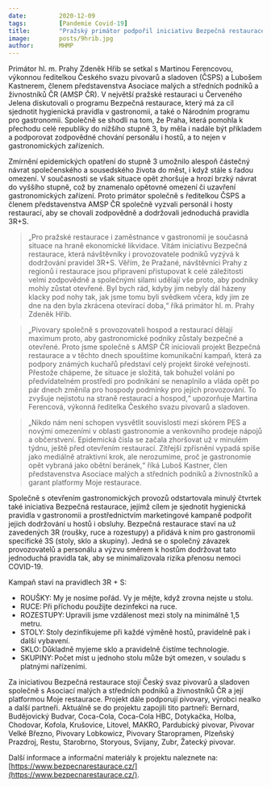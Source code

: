 ```yaml
---
date:         2020-12-09
tags:         [Pandemie Covid-19]
title:        "Pražský primátor podpořil iniciativu Bezpečná restaurace a vyzval hosty gastronomických zařízení v Praze k zodpovědnému chování"
image: 	      posts/9hrib.jpg
author:       MHMP
---
```


Primátor hl. m. Prahy Zdeněk Hřib se setkal s Martinou Ferencovou, výkonnou ředitelkou Českého svazu pivovarů a sladoven (ČSPS) a Lubošem Kastnerem, členem představenstva Asociace malých a středních podniků a živnostníků ČR (AMSP ČR). V největší pražské restauraci u Červeného Jelena diskutovali o programu Bezpečná restaurace, který má za cíl sjednotit hygienická pravidla v gastronomii, a také o Národním programu pro gastronomii. Společně se shodli na tom, že Praha, která pomohla k přechodu celé republiky do nižšího stupně 3, by měla i nadále být příkladem a podporovat zodpovědné chování personálu i hostů, a to nejen v gastronomických zařízeních.

Zmírnění epidemických opatření do stupně 3 umožnilo alespoň částečný návrat společenského a sousedského života do měst, i když stále s řadou omezení. V současnosti se však situace opět zhoršuje a hrozí brzký návrat do vyššího stupně, což by znamenalo opětovné omezení či uzavření gastronomických zařízení. Proto primátor společně s ředitelkou ČSPS a členem představenstva AMSP ČR společně vyzvali personál i hosty restaurací, aby se chovali zodpovědně a dodržovali jednoduchá pravidla 3R+S.

> „Pro pražské restaurace i zaměstnance v gastronomii je současná situace na hraně ekonomické likvidace. Vítám iniciativu Bezpečná restaurace, která návštěvníky i provozovatele podniků vyzývá k dodržování pravidel 3R+S. Věřím, že Pražané, návštěvníci Prahy z regionů i restaurace jsou připraveni přistupovat k celé záležitosti velmi zodpovědně a společnými silami udělají vše proto, aby podniky mohly zůstat otevřené. Byl bych rád, kdyby jim nebyly dál házeny klacky pod nohy tak, jak jsme tomu byli svědkem včera, kdy jim ze dne na den byla zkrácena otevírací doba,“ říká primátor hl. m. Prahy Zdeněk Hřib.

> „Pivovary společně s provozovateli hospod a restaurací dělají maximum proto, aby gastronomické podniky zůstaly bezpečné a otevřené. Proto jsme společně s AMSP ČR iniciovali projekt Bezpečná restaurace a v těchto dnech spouštíme komunikační kampaň, která za podpory známých kuchařů představí celý projekt široké veřejnosti. Přestože chápeme, že situace je složitá, tak bohužel volání po předvídatelném prostředí pro podnikání se nenaplnilo a vláda opět po pár dnech změnila pro hospody podmínky pro jejich provozování. To zvyšuje nejistotu na straně restaurací a hospod,“ upozorňuje Martina Ferencová, výkonná ředitelka Českého svazu pivovarů a sladoven.

> „Nikdo nám není schopen vysvětlit souvislosti mezi skórem PES a novými omezeními v oblasti gastronomie a venkovního prodeje nápojů a občerstvení. Epidemická čísla se začala zhoršovat už v minulém týdnu, ještě před otevřením restaurací. Zítřejší zpřísnění vypadá spíše jako mediálně atraktivní krok, ale nerozumíme, proč je gastronomie opět vybraná jako obětní beránek,“ říká Luboš Kastner, člen představenstva Asociace malých a středních podniků a živnostníků a garant platformy Moje restaurace.

Společně s otevřením gastronomických provozů odstartovala minulý čtvrtek také iniciativa Bezpečná restaurace, jejímž cílem je sjednotit hygienická pravidla v gastronomii a prostřednictvím marketingové kampaně podpořit jejich dodržování u hostů i obsluhy. Bezpečná restaurace staví na už zavedených 3R (roušky, ruce a rozestupy) a přidává k nim pro gastronomii specifické 3S (stoly, sklo a skupiny). Jedná se o společný závazek provozovatelů a personálu a výzvu směrem k hostům dodržovat tato jednoduchá pravidla tak, aby se minimalizovala rizika přenosu nemoci COVID-19. 

Kampaň staví na pravidlech 3R + S:

* ROUŠKY: My je nosíme pořád. Vy je mějte, když zrovna nejste u stolu.
* RUCE: Při příchodu použijte dezinfekci na ruce.
* ROZESTUPY: Upravili jsme vzdálenost mezi stoly na minimálně 1,5 metru.
* STOLY: Stoly dezinfikujeme při každé výměně hostů, pravidelně pak i další vybavení.
* SKLO: Důkladně myjeme sklo a pravidelně čistíme technologie.
* SKUPINY: Počet míst u jednoho stolu může být omezen, v souladu s platnými nařízeními.

Za iniciativou Bezpečná restaurace stojí Český svaz pivovarů a sladoven společně s Asociací malých a středních podniků a živnostníků ČR a její platformou Moje restaurace. Projekt dále podporují pivovary, výrobci nealko a další partneři. Aktuálně se do projektu zapojili tito partneři: Bernard, Budějovický Budvar, Coca-Cola, Coca-Cola HBC, Dotykačka, Holba, Chodovar, Kofola, Krušovice, Litovel, MAKRO, Pardubický pivovar, Pivovar Velké Březno, Pivovary Lobkowicz, Pivovary Staropramen, Plzeňský Prazdroj, Restu, Starobrno, Storyous, Svijany, Zubr, Žatecký pivovar.

Další informace a informační materiály k projektu naleznete na: [https://www.bezpecnarestaurace.cz/](https://www.bezpecnarestaurace.cz/).
